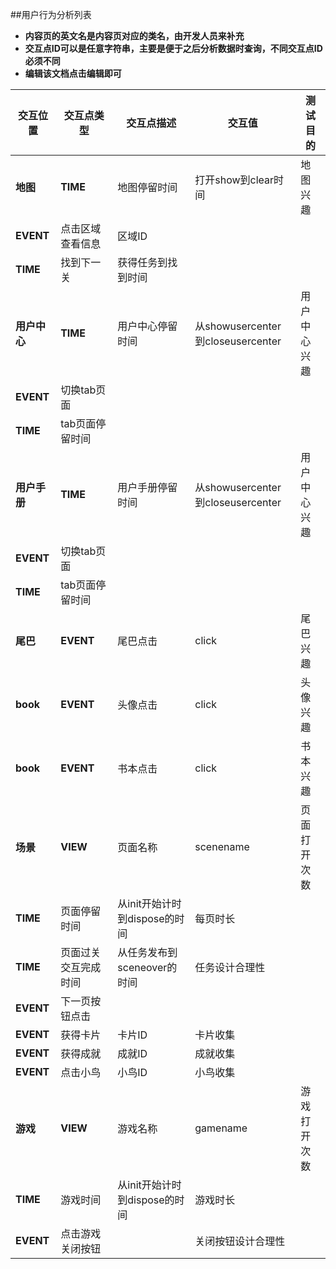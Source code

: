 ##用户行为分析列表

- **内容页的英文名是内容页对应的类名，由开发人员来补充**
- **交互点ID可以是任意字符串，主要是便于之后分析数据时查询，不同交互点ID必须不同**
- **编辑该文档点击编辑即可**


交互位置 | 交互点类型 | 交互点描述 | 交互值 | 测试目的
---   | ---     | --- | --- | ---
**地图** | **TIME** | 地图停留时间 | 打开show到clear时间 |  地图兴趣
 | **EVENT** | 点击区域查看信息 | 区域ID
 | **TIME** | 找到下一关| 获得任务到找到时间
**用户中心** | **TIME** | 用户中心停留时间 | 从showusercenter 到closeusercenter | 用户中心兴趣
 | **EVENT** | 切换tab页面
 | **TIME** | tab页面停留时间
**用户手册** | **TIME** | 用户手册停留时间 | 从showusercenter 到closeusercenter | 用户中心兴趣
 | **EVENT** | 切换tab页面
 | **TIME** | tab页面停留时间
**尾巴** | **EVENT** | 尾巴点击 | click | 尾巴兴趣
**book** | **EVENT** | 头像点击 | click | 头像兴趣
**book** | **EVENT** | 书本点击 | click | 书本兴趣
**场景** | **VIEW** | 页面名称 | scenename | 页面打开次数| 每页兴趣
 | **TIME** | 页面停留时间 | 从init开始计时到dispose的时间 | 每页时长
 | **TIME** | 页面过关交互完成时间 | 从任务发布到sceneover的时间 | 任务设计合理性
 | **EVENT** | 下一页按钮点击 | 
 | **EVENT** | 获得卡片 | 卡片ID | 卡片收集
 | **EVENT** | 获得成就 | 成就ID | 成就收集
 | **EVENT** | 点击小鸟 | 小鸟ID | 小鸟收集
**游戏** | **VIEW** | 游戏名称 | gamename | 游戏打开次数| 游戏兴趣
 | **TIME** | 游戏时间 |从init开始计时到dispose的时间 | 游戏时长
 | **EVENT** | 点击游戏关闭按钮 | | 关闭按钮设计合理性
